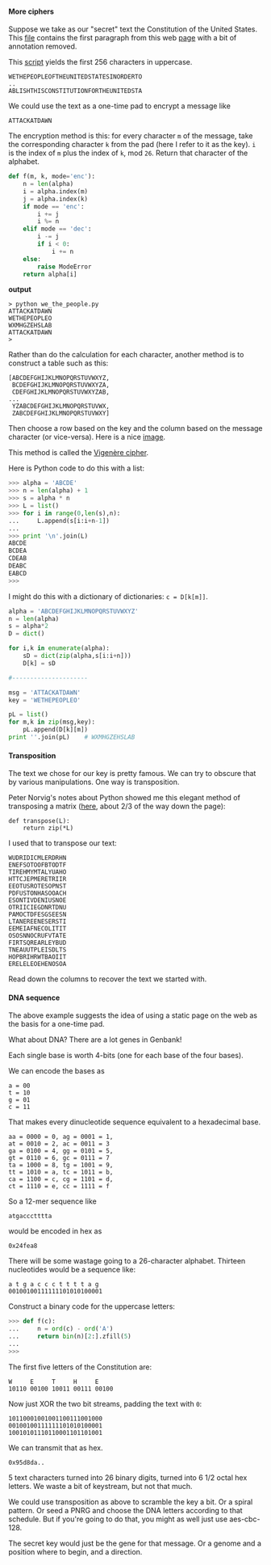 #### More ciphers

Suppose we take as our "secret" text the Constitution of the United States.  This [file](constitution_preamble.txt) contains the first paragraph from this web [page](https://www.usconstitution.net/const.txt) with a bit of annotation removed.

This [script](../scripts/we_the_people.py) yields the first 256 characters in uppercase.

    WETHEPEOPLEOFTHEUNITEDSTATESINORDERTO
    ..
    ABLISHTHISCONSTITUTIONFORTHEUNITEDSTA

We could use the text as a one-time pad to encrypt a message like 

    ATTACKATDAWN

The encryption method is this:  for every character `m` of the message, take the corresponding character `k` from the pad (here I refer to it as the key).  `i` is the index of `m` plus the index of `k`, mod `26`.  Return that character of the alphabet.

``` python
def f(m, k, mode='enc'):
    n = len(alpha)
    i = alpha.index(m)
    j = alpha.index(k)
    if mode == 'enc':
        i += j
        i %= n
    elif mode == 'dec':
        i -= j
        if i < 0:
            i += n
    else:
        raise ModeError
    return alpha[i]
```

**output**

```
> python we_the_people.py 
ATTACKATDAWN
WETHEPEOPLEO
WXMHGZEHSLAB
ATTACKATDAWN
>
```

Rather than do the calculation for each character, another method is to construct a table such as this:

```
[ABCDEFGHIJKLMNOPQRSTUVWXYZ,
 BCDEFGHIJKLMNOPQRSTUVWXYZA,
 CDEFGHIJKLMNOPQRSTUVWXYZAB,
...
 YZABCDEFGHIJKLMNOPQRSTUVWX,
 ZABCDEFGHIJKLMNOPQRSTUVWXY]
```

Then choose a row based on the key and the column based on the message character (or vice-versa).  Here is a nice [image](../figs/vigenere.png).

This method is called the [Vigenère cipher](https://en.wikipedia.org/wiki/Vigenère_cipher).

Here is Python code to do this with a list:

```python
>>> alpha = 'ABCDE'
>>> n = len(alpha) + 1
>>> s = alpha * n
>>> L = list()
>>> for i in range(0,len(s),n):
...     L.append(s[i:i+n-1])
... 
>>> print '\n'.join(L)
ABCDE
BCDEA
CDEAB
DEABC
EABCD
>>>
```

I might do this with a dictionary of dictionaries:  `c = D[k[m]]`.

```python
alpha = 'ABCDEFGHIJKLMNOPQRSTUVWXYZ'
n = len(alpha)
s = alpha*2
D = dict()

for i,k in enumerate(alpha):
    sD = dict(zip(alpha,s[i:i+n]))
    D[k] = sD

#---------------------

msg = 'ATTACKATDAWN'
key = 'WETHEPEOPLEO'

pL = list()
for m,k in zip(msg,key):
    pL.append(D[k][m])
print ''.join(pL)    # WXMHGZEHSLAB
```

#### Transposition

The text we chose for our key is pretty famous.  We can try to obscure that by various manipulations.  One way is transposition.

Peter Norvig's notes about Python showed me this elegant method of transposing a matrix ([here](http://norvig.com/python-iaq.html), about 2/3 of the way down the page):

    def transpose(L):
        return zip(*L)

I used that to transpose our text:

    WUDRIDICMLERDRHN
    ENEFSOTOOFBTODTF
    TIREHMYMTALYUAHO
    HTTCJEPMERETRIIR
    EEOTUSROTESOPNST
    PDFUSTONHASOOACH
    ESONTIVDENIUSNOE
    OTRIICIEGDNRTDNU
    PAMOCTDFESGSEESN
    LTANEREENESERSTI
    EEMEIAFNECOLITIT
    OSOSNNOCRUFVTATE
    FIRTSQREARLEYBUD
    TNEAUUTPLEISDLTS
    HOPBRIHRWTBAOIIT
    ERELELEOEHENOSOA

Read down the columns to recover the text we started with.

#### DNA sequence

The above example suggests the idea of using a static page on the web as the basis for a one-time pad.

What about DNA?  There are a lot genes in Genbank!  

Each single base is worth 4-bits (one for each base of the four bases). 

We can encode the bases as

    a = 00
    t = 10
    g = 01
    c = 11

That makes every dinucleotide sequence equivalent to a hexadecimal base.

```
aa = 0000 = 0, ag = 0001 = 1, 
at = 0010 = 2, ac = 0011 = 3
ga = 0100 = 4, gg = 0101 = 5, 
gt = 0110 = 6, gc = 0111 = 7
ta = 1000 = 8, tg = 1001 = 9, 
tt = 1010 = a, tc = 1011 = b,
ca = 1100 = c, cg = 1101 = d, 
ct = 1110 = e, cc = 1111 = f
```

So a 12-mer sequence like

    atgaccctttta
    
would be encoded in hex as

    0x24fea8

    
There will be some wastage going to a 26-character alphabet.  Thirteen nucleotides would be a sequence like:

    a t g a c c c t t t t a g
    00100100111111101010100001

Construct a binary code for the uppercase letters:

``` python
>>> def f(c):
...     n = ord(c) - ord('A')
...     return bin(n)[2:].zfill(5)
...
>>>
```
    
The first five letters of the Constitution are:

    W     E     T     H     E
    10110 00100 10011 00111 00100

Now just XOR the two bit streams, padding the text with `0`:

    10110001001001100111001000
    00100100111111101010100001
    10010101110110001101101001
    
We can transmit that as hex.

    0x95d8da..


5 text characters turned into 26 binary digits, turned into 6 1/2 octal hex letters.  We waste a bit of keystream, but not that much.

We could use transposition as above to scramble the key a bit.  Or a spiral pattern.  Or seed a PNRG and choose the DNA letters according to that schedule.  But if you're going to do that, you might as well just use aes-cbc-128.

The secret key would just be the gene for that message. Or a genome and a position where to begin, and a direction.


